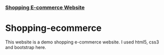 ### <a href="https://masrulsakib.github.io/Fashion-website-with--Tailwind/">Shopping E-commerce Website</a>

# Shopping-ecommerce
This website is a demo shopping e-commerce website. I used html5, css3 and bootstrap here.

